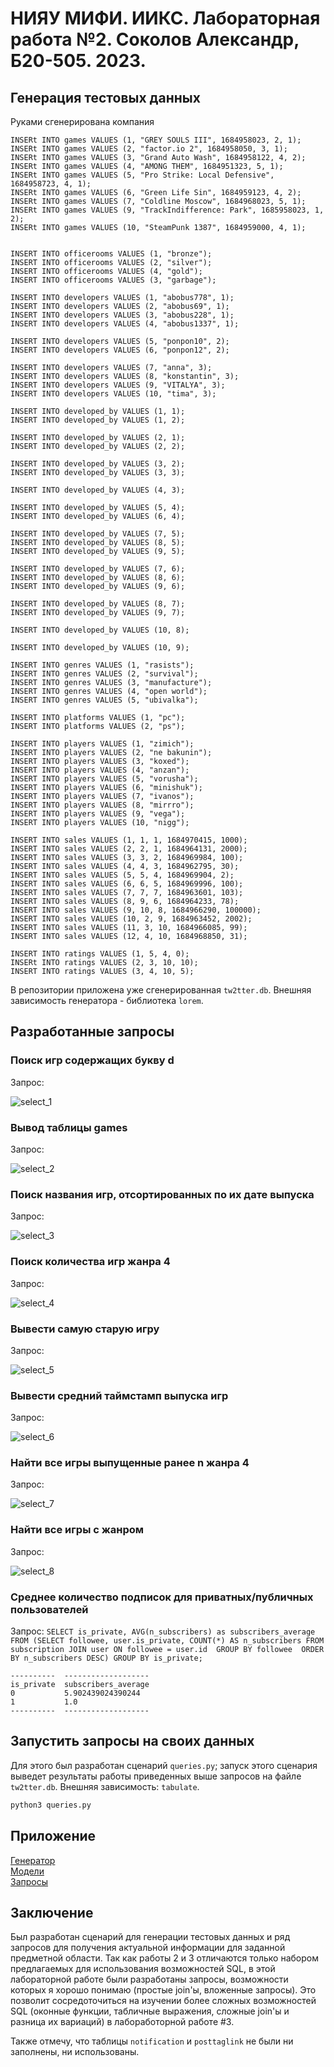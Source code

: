# НИЯУ МИФИ. ИИКС. Лабораторная работа №2. Соколов Александр, Б20-505. 2023.

## Генерация тестовых данных

Руками сгенерирована компания

```
INSERt INTO games VALUES (1, "GREY SOULS III", 1684958023, 2, 1);
INSERt INTO games VALUES (2, "factor.io 2", 1684958050, 3, 1);
INSERt INTO games VALUES (3, "Grand Auto Wash", 1684958122, 4, 2);
INSERt INTO games VALUES (4, "AMONG THEM", 1684951323, 5, 1);
INSERt INTO games VALUES (5, "Pro Strike: Local Defensive", 1684958723, 4, 1);
INSERt INTO games VALUES (6, "Green Life Sin", 1684959123, 4, 2);
INSERt INTO games VALUES (7, "Coldline Moscow", 1684968023, 5, 1);
INSERt INTO games VALUES (9, "TrackIndifference: Park", 1685958023, 1, 2);
INSERt INTO games VALUES (10, "SteamPunk 1387", 1684959000, 4, 1);


INSERT INTO officerooms VALUES (1, "bronze");
INSERT INTO officerooms VALUES (2, "silver");
INSERT INTO officerooms VALUES (4, "gold");
INSERT INTO officerooms VALUES (3, "garbage");

INSERT INTO developers VALUES (1, "abobus778", 1);
INSERT INTO developers VALUES (2, "abobus69", 1);
INSERT INTO developers VALUES (3, "abobus228", 1);
INSERT INTO developers VALUES (4, "abobus1337", 1);

INSERT INTO developers VALUES (5, "ponpon10", 2);
INSERT INTO developers VALUES (6, "ponpon12", 2);

INSERT INTO developers VALUES (7, "anna", 3);
INSERT INTO developers VALUES (8, "konstantin", 3);
INSERT INTO developers VALUES (9, "VITALYA", 3);
INSERT INTO developers VALUES (10, "tima", 3);

INSERT INTO developed_by VALUES (1, 1);
INSERT INTO developed_by VALUES (1, 2);

INSERT INTO developed_by VALUES (2, 1);
INSERT INTO developed_by VALUES (2, 2);

INSERT INTO developed_by VALUES (3, 2);
INSERT INTO developed_by VALUES (3, 3);

INSERT INTO developed_by VALUES (4, 3);

INSERT INTO developed_by VALUES (5, 4);
INSERT INTO developed_by VALUES (6, 4);

INSERT INTO developed_by VALUES (7, 5);
INSERT INTO developed_by VALUES (8, 5);
INSERT INTO developed_by VALUES (9, 5);

INSERT INTO developed_by VALUES (7, 6);
INSERT INTO developed_by VALUES (8, 6);
INSERT INTO developed_by VALUES (9, 6);

INSERT INTO developed_by VALUES (8, 7);
INSERT INTO developed_by VALUES (9, 7);

INSERT INTO developed_by VALUES (10, 8);

INSERT INTO developed_by VALUES (10, 9);

INSERT INTO genres VALUES (1, "rasists");
INSERT INTO genres VALUES (2, "survival");
INSERT INTO genres VALUES (3, "manufacture");
INSERT INTO genres VALUES (4, "open world");
INSERT INTO genres VALUES (5, "ubivalka");

INSERT INTO platforms VALUES (1, "pc");
INSERT INTO platforms VALUES (2, "ps");

INSERT INTO players VALUES (1, "zimich");
INSERT INTO players VALUES (2, "ne bakunin");
INSERT INTO players VALUES (3, "koxed");
INSERT INTO players VALUES (4, "anzan");
INSERT INTO players VALUES (5, "vorusha");
INSERT INTO players VALUES (6, "minishuk");
INSERT INTO players VALUES (7, "ivanos");
INSERT INTO players VALUES (8, "mirrro");
INSERT INTO players VALUES (9, "vega");
INSERT INTO players VALUES (10, "nigg");

INSERT INTO sales VALUES (1, 1, 1, 1684970415, 1000);
INSERT INTO sales VALUES (2, 2, 1, 1684964131, 2000);
INSERT INTO sales VALUES (3, 3, 2, 1684969984, 100);
INSERT INTO sales VALUES (4, 4, 3, 1684962795, 30);
INSERT INTO sales VALUES (5, 5, 4, 1684969904, 2);
INSERT INTO sales VALUES (6, 6, 5, 1684969996, 100);
INSERT INTO sales VALUES (7, 7, 7, 1684963601, 103);
INSERT INTO sales VALUES (8, 9, 6, 1684964233, 78);
INSERT INTO sales VALUES (9, 10, 8, 1684966290, 100000);
INSERT INTO sales VALUES (10, 2, 9, 1684963452, 2002);
INSERT INTO sales VALUES (11, 3, 10, 1684966085, 99);
INSERT INTO sales VALUES (12, 4, 10, 1684968850, 31);

INSERT INTO ratings VALUES (1, 5, 4, 0);
INSERt INTO ratings VALUES (2, 3, 10, 10);
INSERT INTO ratings VALUES (3, 4, 10, 5);
```

В репозитории приложена уже сгенерированная `tw2tter.db`. Внешняя зависимость генератора - библиотека `lorem`.


## Разработанные запросы

### Поиск игр содержащих букву d

Запрос:

![select_1](./select_1.png)

### Вывод таблицы games

Запрос: 

![select_2](./select_2.png)

### Поиск названия игр, отсортированных по их дате выпуска 

Запрос: 

![select_3](./select_3.png)


### Поиск количества игр жанра 4 

Запрос: 

![select_4](./select_4.png)

### Вывести самую cтарую игру

Запрос: 

![select_5](./select_5.png)

### Вывести средний таймстамп выпуска игр 
Запрос: 

![select_6](./select_6.png)

### Найти все игры выпущенные ранее n жанра 4

Запрос: 

![select_7](./select_7.png)

### Найти все игры с жанром 

Запрос: 

![select_8](./select_8.png)



### Среднее количество подписок для приватных/публичных пользователей

Запрос: `SELECT is_private, AVG(n_subscribers) as subscribers_average FROM (SELECT followee, user.is_private, COUNT(*) AS n_subscribers FROM subscription JOIN user ON followee = user.id  GROUP BY followee  ORDER BY n_subscribers DESC) GROUP BY is_private;`

```
----------  -------------------
is_private  subscribers_average
0           5.902439024390244
1           1.0
----------  -------------------
```

## Запустить запросы на своих данных

Для этого был разработан сценарий `queries.py`; запуск этого сценария выведет результаты работы приведенных выше запросов на файле `tw2tter.db`. Внешняя зависимость: `tabulate`.

```bash
python3 queries.py
```

## Приложение

[Генератор](./generator.py)  
[Модели](./models.py)  
[Запросы](./queries.py)  

## Заключение

Был разработан сценарий для генерации тестовых данных и ряд запросов для получения актуальной информации для заданной предметной области. Так как работы 2 и 3 отличаются только набором предлагаемых для использования возможностей SQL, в этой лабораторной работе были разработаны запросы, возможности которых я хорошо понимаю (простые join'ы, вложенные запросы). Это позволит сосредоточиться на изучении более сложных возможностей SQL (оконные функции, табличные выражения, сложные join'ы и разница их вариаций) в лабоработорной работе #3.

Также отмечу, что таблицы `notification` и `posttaglink` не были ни заполнены, ни использованы.
